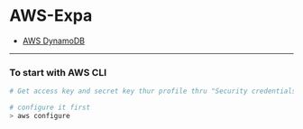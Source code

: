 # AWS-Expa

* [AWS DynamoDB](https://github.com/Nikeweke/AWS-Expa/blob/main/dynamo-db.md)

--- 


### To start with AWS CLI

```sh
# Get access key and secret key thur profile thru "Security credentials" > Access keys section

# configure it first
> aws configure
```
